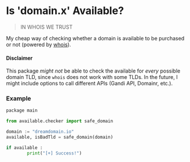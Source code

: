 # Is 'domain.x' Available?

> IN WHOIS WE TRUST

My cheap way of checking whether a domain is available to be purchased or not (powered by [whois](https://github.com/domainr/whois)).

#### Disclaimer
This package _might not_ be able to check the available for _every_ possible domain TLD, since `whois` does not work with some TLDs. In the future, I might include options to call different APIs (Gandi API, Domainr, etc.).

### Example

```Python
package main

from available.checker import safe_domain

domain := "dreamdomain.io"
available, isBadTld = safe_domain(domain)

if available :
        print("[+] Success!")
        
```